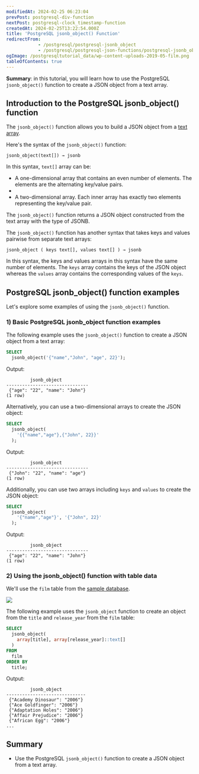 ```yaml
---
modifiedAt: 2024-02-25 06:23:04
prevPost: postgresql-div-function
nextPost: postgresql-clock_timestamp-function
createdAt: 2024-02-25T13:22:54.000Z
title: 'PostgreSQL jsonb_object() Function'
redirectFrom:
            - /postgresql/postgresql-jsonb_object 
            - /postgresql/postgresql-json-functions/postgresql-jsonb_object
ogImage: /postgresqltutorial_data/wp-content-uploads-2019-05-film.png
tableOfContents: true
---
```



**Summary**: in this tutorial, you will learn how to use the PostgreSQL `jsonb_object()` function to create a JSON object from a text array.

## Introduction to the PostgreSQL jsonb_object() function

The `jsonb_object()` function allows you to build a JSON object from a [text](/postgresql/postgresql-char-varchar-text) [array](/postgresql/postgresql-tutorial/postgresql-array).

Here's the syntax of the `jsonb_object()` function:

```
jsonb_object(text[]) → jsonb
```

In this syntax, `text[]` array can be:

- A one-dimensional array that contains an even number of elements. The elements are the alternating key/value pairs.
-
- A two-dimensional array. Each inner array has exactly two elements representing the key/value pair.

The `jsonb_object()` function returns a JSON object constructed from the text array with the type of JSONB.

The `jsonb_object()` function has another syntax that takes keys and values pairwise from separate text arrays:

```
jsonb_object ( keys text[], values text[] ) → jsonb
```

In this syntax, the keys and values arrays in this syntax have the same number of elements. The `keys` array contains the keys of the JSON object whereas the `values` array contains the corresponding values of the `keys`.

## PostgreSQL jsonb_object() function examples

Let's explore some examples of using the `jsonb_object()` function.

### 1) Basic PostgreSQL jsonb_object function examples

The following example uses the `jsonb_object()` function to create a JSON object from a text array:

```sql
SELECT
  jsonb_object('{"name","John", "age", 22}');
```

Output:

```
         jsonb_object
-------------------------------
 {"age": "22", "name": "John"}
(1 row)
```

Alternatively, you can use a two-dimensional arrays to create the JSON object:

```sql
SELECT
  jsonb_object(
    '{{"name","age"},{"John", 22}}'
  );
```

Output:

```
         jsonb_object
-------------------------------
 {"John": "22", "name": "age"}
(1 row)
```

Additionally, you can use two arrays including `keys` and `values` to create the JSON object:

```sql
SELECT
  jsonb_object(
    '{"name","age"}', '{"John", 22}'
  );
```

Output:

```
         jsonb_object
-------------------------------
 {"age": "22", "name": "John"}
(1 row)
```

### 2) Using the jsonb_object() function with table data

We'll use the `film` table from the [sample database](/postgresql/postgresql-getting-started/postgresql-sample-database).

![](/postgresqltutorial_data/wp-content-uploads-2019-05-film.png)

The following example uses the `jsonb_object` function to create an object from the `title` and `release_year` from the `film` table:

```sql
SELECT
  jsonb_object(
    array[title], array[release_year]::text[]
  )
FROM
  film
ORDER BY
  title;
```

Output:

```
         jsonb_object
------------------------------
 {"Academy Dinosaur": "2006"}
 {"Ace Goldfinger": "2006"}
 {"Adaptation Holes": "2006"}
 {"Affair Prejudice": "2006"}
 {"African Egg": "2006"}
...
```

## Summary

- Use the PostgreSQL `jsonb_object()` function to create a JSON object from a text array.
